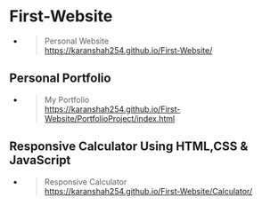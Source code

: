 ﻿# First-Website

- >Personal Website<br>https://karanshah254.github.io/First-Website/

## Personal Portfolio

- >My Portfolio<br>https://karanshah254.github.io/First-Website/PortfolioProject/index.html

## Responsive Calculator Using HTML,CSS & JavaScript

- >Responsive Calculator<br>https://karanshah254.github.io/First-Website/Calculator/




